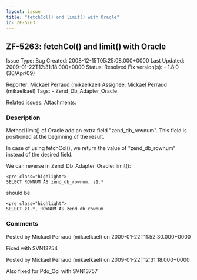 ```yaml
---
layout: issue
title: "fetchCol() and limit() with Oracle"
id: ZF-5263
---
```


ZF-5263: fetchCol() and limit() with Oracle
-------------------------------------------

 Issue Type: Bug Created: 2008-12-15T05:25:08.000+0000 Last Updated: 2009-01-22T12:31:18.000+0000 Status: Resolved Fix version(s): - 1.8.0 (30/Apr/09)
 
 Reporter:  Mickael Perraud (mikaelkael)  Assignee:  Mickael Perraud (mikaelkael)  Tags: - Zend\_Db\_Adapter\_Oracle
 
 Related issues: 
 Attachments: 
### Description

Method limit() of Oracle add an extra field "zend\_db\_rownum". This field is positioned at the beginning of the result.

In case of using fetchCol(), we return the value of "zend\_db\_rownum" instead of the desired field.

We can reverse in Zend\_Db\_Adapter\_Oracle::limit():

 
    <pre class="highlight">
    SELECT ROWNUM AS zend_db_rownum, z1.*


should be

 
    <pre class="highlight">
    SELECT z1.*, ROWNUM AS zend_db_rownum


 

 

### Comments

Posted by Mickael Perraud (mikaelkael) on 2009-01-22T11:52:30.000+0000

Fixed with SVN13754

 

 

Posted by Mickael Perraud (mikaelkael) on 2009-01-22T12:31:18.000+0000

Also fixed for Pdo\_Oci with SVN13757

 

 